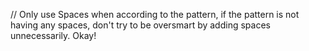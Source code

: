 // Only use Spaces when according to the pattern, if the pattern is not having any spaces,
don't try to be oversmart by adding spaces unnecessarily. Okay!

